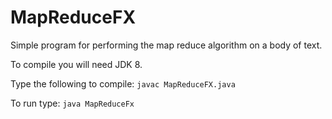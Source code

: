 # MapReduceFX
Simple program for performing the map reduce algorithm on a body of text.

To compile you will need JDK 8.

Type the following to compile:
`javac MapReduceFX.java`

To run type:
`java MapReduceFx`

